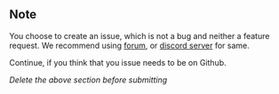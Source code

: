 <!-- CLICK "Preview" FOR INSTRUCTIONS IN A MORE READABLE FORMAT -->

## Note

You choose to create an issue, which is not a bug and neither a feature request. We recommend using [forum](https://forum.adonisjs.com/), or [discord server](https://discord.me/adonisjs) for same.

Continue, if you think that you issue needs to be on Github.

*Delete the above section before submitting*
